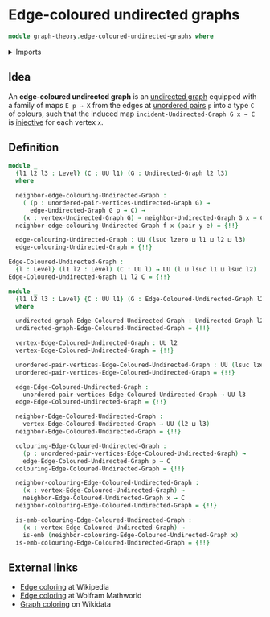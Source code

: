 # Edge-coloured undirected graphs

```agda
module graph-theory.edge-coloured-undirected-graphs where
```

<details><summary>Imports</summary>

```agda
open import foundation.dependent-pair-types
open import foundation.embeddings
open import foundation.universe-levels
open import foundation.unordered-pairs

open import graph-theory.neighbors-undirected-graphs
open import graph-theory.undirected-graphs
```

</details>

## Idea

An **edge-coloured undirected graph** is an
[undirected graph](graph-theory.undirected-graphs.md) equipped with a family of
maps `E p → X` from the edges at
[unordered pairs](foundation.unordered-pairs.md) `p` into a type `C` of colours,
such that the induced map `incident-Undirected-Graph G x → C` is
[injective](foundation.injective-maps.md) for each vertex `x`.

## Definition

```agda
module _
  {l1 l2 l3 : Level} (C : UU l1) (G : Undirected-Graph l2 l3)
  where

  neighbor-edge-colouring-Undirected-Graph :
    ( (p : unordered-pair-vertices-Undirected-Graph G) →
      edge-Undirected-Graph G p → C) →
    (x : vertex-Undirected-Graph G) → neighbor-Undirected-Graph G x → C
  neighbor-edge-colouring-Undirected-Graph f x (pair y e) = {!!}

  edge-colouring-Undirected-Graph : UU (lsuc lzero ⊔ l1 ⊔ l2 ⊔ l3)
  edge-colouring-Undirected-Graph = {!!}

Edge-Coloured-Undirected-Graph :
  {l : Level} (l1 l2 : Level) (C : UU l) → UU (l ⊔ lsuc l1 ⊔ lsuc l2)
Edge-Coloured-Undirected-Graph l1 l2 C = {!!}

module _
  {l1 l2 l3 : Level} {C : UU l1} (G : Edge-Coloured-Undirected-Graph l2 l3 C)
  where

  undirected-graph-Edge-Coloured-Undirected-Graph : Undirected-Graph l2 l3
  undirected-graph-Edge-Coloured-Undirected-Graph = {!!}

  vertex-Edge-Coloured-Undirected-Graph : UU l2
  vertex-Edge-Coloured-Undirected-Graph = {!!}

  unordered-pair-vertices-Edge-Coloured-Undirected-Graph : UU (lsuc lzero ⊔ l2)
  unordered-pair-vertices-Edge-Coloured-Undirected-Graph = {!!}

  edge-Edge-Coloured-Undirected-Graph :
    unordered-pair-vertices-Edge-Coloured-Undirected-Graph → UU l3
  edge-Edge-Coloured-Undirected-Graph = {!!}

  neighbor-Edge-Coloured-Undirected-Graph :
    vertex-Edge-Coloured-Undirected-Graph → UU (l2 ⊔ l3)
  neighbor-Edge-Coloured-Undirected-Graph = {!!}

  colouring-Edge-Coloured-Undirected-Graph :
    (p : unordered-pair-vertices-Edge-Coloured-Undirected-Graph) →
    edge-Edge-Coloured-Undirected-Graph p → C
  colouring-Edge-Coloured-Undirected-Graph = {!!}

  neighbor-colouring-Edge-Coloured-Undirected-Graph :
    (x : vertex-Edge-Coloured-Undirected-Graph) →
    neighbor-Edge-Coloured-Undirected-Graph x → C
  neighbor-colouring-Edge-Coloured-Undirected-Graph = {!!}

  is-emb-colouring-Edge-Coloured-Undirected-Graph :
    (x : vertex-Edge-Coloured-Undirected-Graph) →
    is-emb (neighbor-colouring-Edge-Coloured-Undirected-Graph x)
  is-emb-colouring-Edge-Coloured-Undirected-Graph = {!!}
```

## External links

- [Edge coloring](https://en.wikipedia.org/wiki/Edge_coloring) at Wikipedia
- [Edge coloring](https://mathworld.wolfram.com/EdgeColoring.html) at Wolfram
  Mathworld
- [Graph coloring](https://www.wikidata.org/entity/Q504843) on Wikidata
